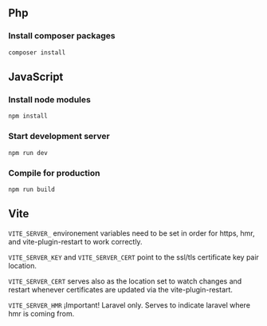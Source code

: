 ## Php

### Install composer packages

```
composer install
```

## JavaScript

### Install node modules

```
npm install
```

### Start development server

```
npm run dev
```

### Compile for production

```
npm run build
```

## Vite

`VITE_SERVER_` environement variables need to be set in order for https, hmr, and vite-plugin-restart to work correctly.

`VITE_SERVER_KEY` and `VITE_SERVER_CERT` point to the ssl/tls certificate key pair location.

`VITE_SERVER_CERT` serves also as the location set to watch changes and restart whenever certificates are updated via the vite-plugin-restart.

`VITE_SERVER_HMR` ¡Important! Laravel only. Serves to indicate laravel where hmr is coming from.
